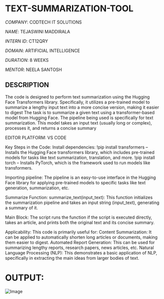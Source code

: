 # TEXT-SUMMARIZATION-TOOL

*COMPANY*: CODTECH IT SOLUTIONS

*NAME*: TEJASWINI MADDIRALA

*INTERN ID*: CT12QRY

*DOMAIN*: ARTIFICIAL INTELLIGENCE

*DURATION*: 8 WEEKS

*MENTOR*: NEELA SANTOSH

## DESCRIPTION
The code is designed to perform text summarization using the Hugging Face Transformers library. Specifically, it utilizes a pre-trained model to summarize a lengthy input text into a more concise version, making it easier to digest The task is to summarize a given text using a transformer-based model from Hugging Face. The pipeline being used is specifically for text summarization. This model takes an input text (usually long or complex), processes it, and returns a concise summary

EDITOR PLATFORM: VS CODE

Key Steps in the Code:
Install dependencies:
!pip install transformers – Installs the Hugging Face transformers library, which includes pre-trained models for tasks like text summarization, translation, and more.
!pip install torch – Installs PyTorch, which is the framework used to run models like transformers.

Importing pipeline:
The pipeline is an easy-to-use interface in the Hugging Face library for applying pre-trained models to specific tasks like text generation, summarization, etc.

Summarize Function:
summarize_text(input_text): This function initializes the summarization pipeline and takes an input string (input_text), generating a summary of it.

Main Block:
The script runs the function if the script is executed directly, takes an article, and prints both the original text and its concise summary.

Applicability:
This code is primarily useful for:
Content Summarization: It can be applied to automatically shorten long articles or documents, making them easier to digest.
Automated Report Generation: This can be used for summarizing lengthy reports, research papers, news articles, etc.
Natural Language Processing (NLP): This demonstrates a basic application of NLP, specifically in extracting the main ideas from larger bodies of text.

# OUTPUT:
![Image](https://github.com/user-attachments/assets/3ecaa560-546e-4108-a9dc-e587bac0964f)




